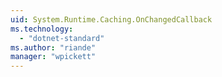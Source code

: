```yaml
---
uid: System.Runtime.Caching.OnChangedCallback
ms.technology: 
  - "dotnet-standard"
ms.author: "riande"
manager: "wpickett"
---
```

